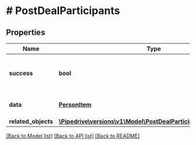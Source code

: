 # # PostDealParticipants

## Properties

Name | Type | Description | Notes
------------ | ------------- | ------------- | -------------
**success** | **bool** | If the request was successful or not | [optional]
**data** | [**PersonItem**](PersonItem.md) | The object of participant | [optional]
**related_objects** | [**\Pipedrive\versions\v1\Model\PostDealParticipantsRelatedObjects**](PostDealParticipantsRelatedObjects.md) |  | [optional]

[[Back to Model list]](../README.md#documentation-for-models) [[Back to API list]](../README.md#documentation-for-api-endpoints) [[Back to README]](../README.md)
